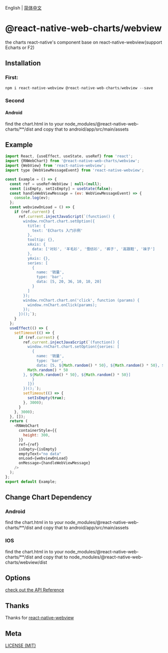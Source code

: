 English | [简体中文](./README_zh-CN.md)

# @react-native-web-charts/webview

the charts react-native's component base on react-native-webview(support Echarts or F2)

## Installation

### First:

```javascript
npm i react-native-webview @react-native-web-charts/webview --save
```

### Second

#### Android

find the chart.html in to your node_modules/@react-native-web-charts/**/dist and copy that to android/app/src/main/assets

## Example

```javascript
import React, {useEffect, useState, useRef} from 'react';
import {RNWebChart} from '@react-native-web-charts/webview';
import {WebView} from 'react-native-webview';
import type {WebViewMessageEvent} from 'react-native-webview';

const Example = () => {
  const ref = useRef<WebView | null>(null);
  const [isEmpty, setIsEmpty] = useState(false);
  const handleWebViewMessage = (ev: WebViewMessageEvent) => {
    console.log(ev);
  };
  const webviewOnLoad = () => {
    if (ref.current) {
      ref.current.injectJavaScript(`(function() {
        window.rnChart.chart.setOption({
          title: {
            text: 'ECharts 入门示例'
          },
          tooltip: {},
          xAxis: {
            data: ['衬衫', '羊毛衫', '雪纺衫', '裤子', '高跟鞋', '袜子']
          },
          yAxis: {},
          series: [
            {
              name: '销量',
              type: 'bar',
              data: [5, 20, 36, 10, 10, 20]
            }
          ]
        });
        window.rnChart.chart.on('click', function (params) {
          window.rnChart.onClick(params);
        });
      })();`);
    }
  };
  useEffect(() => {
    setTimeout(() => {
      if (ref.current) {
        ref.current.injectJavaScript(`(function() {
          window.rnChart.chart.setOption({series: [
            {
              name: '销量',
              type: 'bar',
              data: [5, ${Math.random() * 50}, ${Math.random() * 50}, ${
          Math.random() * 50
        }, ${Math.random() * 50}, ${Math.random() * 50}]
            }
          ]})
        })();`);
        setTimeout(() => {
          setIsEmpty(true);
        }, 3000);
      }
    }, 3000);
  }, []);
  return (
    <RNWebChart
      containerStyle={{
        height: 300,
      }}
      ref={ref}
      isEmpty={isEmpty}
      emptyText="no data"
      onLoad={webviewOnLoad}
      onMessage={handleWebViewMessage}
    />
  );
};
export default Example;
```

## Change Chart Dependency

### Android

find the chart.html in to your node_modules/@react-native-web-charts/**/dist and copy that to android/app/src/main/assets


### IOS

find the chart.html in to your node_modules/@react-native-web-charts/**/dist and copy that to node_modules/@react-native-web-charts/webview/dist


## Options

[check out the API Reference](https://github.com/react-native-webview/react-native-webview/blob/master/docs/Reference.md)

## Thanks

Thanks for [react-native-webview](https://github.com/react-native-webview/react-native-webview)

## Meta

[LICENSE (MIT)](../../LICENSE)
